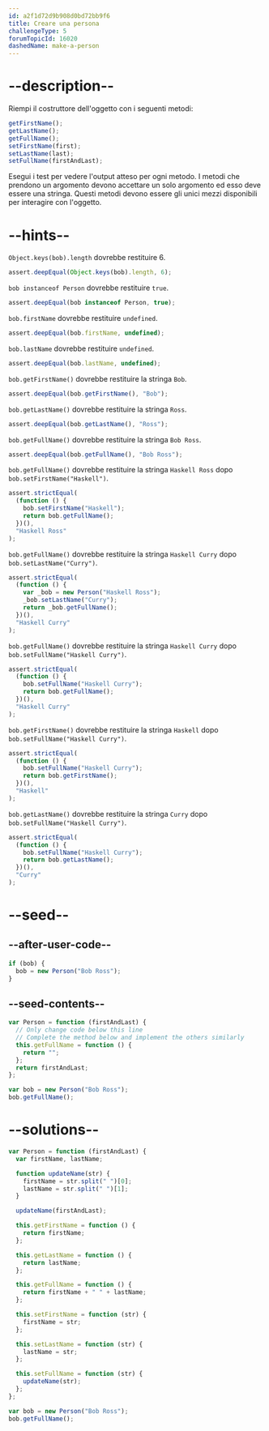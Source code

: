 ```yaml
---
id: a2f1d72d9b908d0bd72bb9f6
title: Creare una persona
challengeType: 5
forumTopicId: 16020
dashedName: make-a-person
---
```


# --description--

Riempi il costruttore dell'oggetto con i seguenti metodi:

```js
getFirstName();
getLastName();
getFullName();
setFirstName(first);
setLastName(last);
setFullName(firstAndLast);
```

Esegui i test per vedere l'output atteso per ogni metodo. I metodi che prendono un argomento devono accettare un solo argomento ed esso deve essere una stringa. Questi metodi devono essere gli unici mezzi disponibili per interagire con l'oggetto.

# --hints--

`Object.keys(bob).length` dovrebbe restituire 6.

```js
assert.deepEqual(Object.keys(bob).length, 6);
```

`bob instanceof Person` dovrebbe restituire `true`.

```js
assert.deepEqual(bob instanceof Person, true);
```

`bob.firstName` dovrebbe restituire `undefined`.

```js
assert.deepEqual(bob.firstName, undefined);
```

`bob.lastName` dovrebbe restituire `undefined`.

```js
assert.deepEqual(bob.lastName, undefined);
```

`bob.getFirstName()` dovrebbe restituire la stringa `Bob`.

```js
assert.deepEqual(bob.getFirstName(), "Bob");
```

`bob.getLastName()` dovrebbe restituire la stringa `Ross`.

```js
assert.deepEqual(bob.getLastName(), "Ross");
```

`bob.getFullName()` dovrebbe restituire la stringa `Bob Ross`.

```js
assert.deepEqual(bob.getFullName(), "Bob Ross");
```

`bob.getFullName()` dovrebbe restituire la stringa `Haskell Ross` dopo `bob.setFirstName("Haskell")`.

```js
assert.strictEqual(
  (function () {
    bob.setFirstName("Haskell");
    return bob.getFullName();
  })(),
  "Haskell Ross"
);
```

`bob.getFullName()` dovrebbe restituire la stringa `Haskell Curry` dopo `bob.setLastName("Curry")`.

```js
assert.strictEqual(
  (function () {
    var _bob = new Person("Haskell Ross");
    _bob.setLastName("Curry");
    return _bob.getFullName();
  })(),
  "Haskell Curry"
);
```

`bob.getFullName()` dovrebbe restituire la stringa `Haskell Curry` dopo `bob.setFullName("Haskell Curry")`.

```js
assert.strictEqual(
  (function () {
    bob.setFullName("Haskell Curry");
    return bob.getFullName();
  })(),
  "Haskell Curry"
);
```

`bob.getFirstName()` dovrebbe restituire la stringa `Haskell` dopo `bob.setFullName("Haskell Curry")`.

```js
assert.strictEqual(
  (function () {
    bob.setFullName("Haskell Curry");
    return bob.getFirstName();
  })(),
  "Haskell"
);
```

`bob.getLastName()` dovrebbe restituire la stringa `Curry` dopo `bob.setFullName("Haskell Curry")`.

```js
assert.strictEqual(
  (function () {
    bob.setFullName("Haskell Curry");
    return bob.getLastName();
  })(),
  "Curry"
);
```

# --seed--

## --after-user-code--

```js
if (bob) {
  bob = new Person("Bob Ross");
}
```

## --seed-contents--

```js
var Person = function (firstAndLast) {
  // Only change code below this line
  // Complete the method below and implement the others similarly
  this.getFullName = function () {
    return "";
  };
  return firstAndLast;
};

var bob = new Person("Bob Ross");
bob.getFullName();
```

# --solutions--

```js
var Person = function (firstAndLast) {
  var firstName, lastName;

  function updateName(str) {
    firstName = str.split(" ")[0];
    lastName = str.split(" ")[1];
  }

  updateName(firstAndLast);

  this.getFirstName = function () {
    return firstName;
  };

  this.getLastName = function () {
    return lastName;
  };

  this.getFullName = function () {
    return firstName + " " + lastName;
  };

  this.setFirstName = function (str) {
    firstName = str;
  };

  this.setLastName = function (str) {
    lastName = str;
  };

  this.setFullName = function (str) {
    updateName(str);
  };
};

var bob = new Person("Bob Ross");
bob.getFullName();
```
